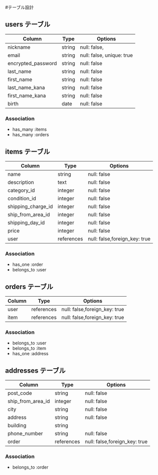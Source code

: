 #テーブル設計

## users テーブル

| Column              | Type    | Options                   |
| --------------------|---------|---------------------------|
| nickname            | string  | null: false,              |
| email               | string  | null: false, unique: true |
| encrypted_password  | string  | null: false               |
| last_name           | string  | null: false               |
| first_name          | string  | null: false               |
| last_name_kana      | string  | null: false               |
| first_name_kana     | string  | null: false               |
| birth               | date    | null: false               |

### Association

- has_many :items
- has_many :orders

## items テーブル

| Column             | Type       | Options                       |
| -------------------|------------|-------------------------------|
| name               | string     | null: false                   |
| description        | text       | null: false                   |
| category_id        | integer    | null: false                   |
| condition_id       | integer    | null: false                   |
| shipping_charge_id | integer    | null: false                   |
| ship_from_area_id  | integer    | null: false                   |
| shipping_day_id    | integer    | null: false                   |
| price              | integer    | null: false                   |
| user               | references | null: false,foreign_key: true |

### Association

- has_one :order
- belongs_to :user

## orders テーブル

| Column             | Type       | Options                       |
| -------------------|------------|-------------------------------|
| user               | references | null: false,foreign_key: true |
| item               | references | null: false,foreign_key: true |

### Association

- belongs_to :user
- belongs_to :item
- has_one :address

## addresses テーブル

| Column             | Type       | Options                       |
| -------------------|------------|-------------------------------|
| post_code          | string     | null: false                   |
| ship_from_area_id  | integer    | null: false                   |
| city               | string     | null: false                   |
| address            | string     | null: false                   |
| building           | string     |                               |
| phone_number       | string     | null: false                   |
| order              | references | null: false,foreign_key: true |

### Association

- belongs_to :order
